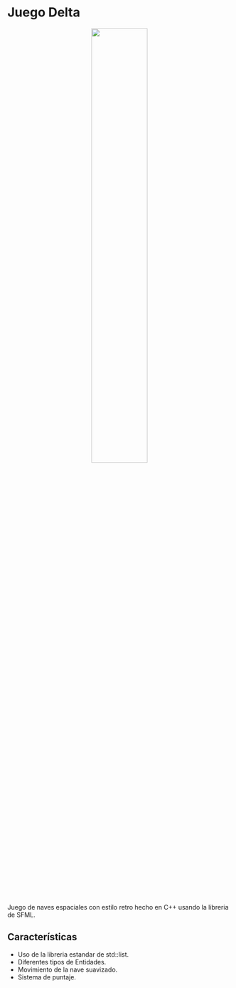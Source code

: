 # Juego Delta

<p align="center">
<img src="https://k62.kn3.net/94434CF2F.png" width="50%" height="50%">
</p>

Juego de naves espaciales con estilo retro hecho en C++ usando la libreria de SFML.

## Características
* Uso de la libreria estandar de std::list.
* Diferentes tipos de Entidades.
* Movimiento de la nave suavizado.
* Sistema de puntaje.
